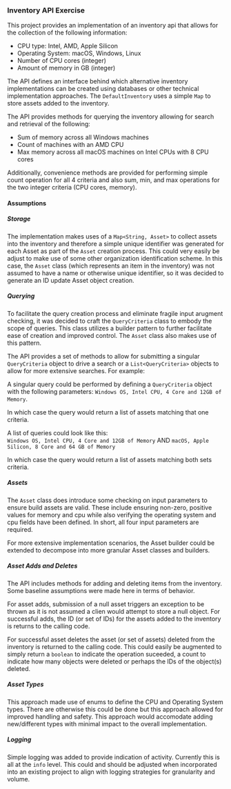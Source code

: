 ### Inventory API Exercise

This project provides an implementation of an inventory api that allows for the collection of the following information:

- CPU type: Intel, AMD, Apple Silicon
- Operating System: macOS, Windows, Linux
- Number of CPU cores (integer)
- Amount of memory in GB (integer)

The API defines an interface behind which alternative inventory implementations can be created using databases or other 
technical implementation approaches. The `DefaultInventory` uses a simple `Map` to store assets added to the inventory.

The API provides methods for querying the inventory allowing for search and retrieval of the following:

- Sum of memory across all Windows machines
- Count of machines with an AMD CPU
- Max memory across all macOS machines on Intel CPUs with 8 CPU cores

Additionally, convenience methods are provided for performing simple count operation for all 4 criteria and also sum, 
min, and max operations for the two integer criteria (CPU cores, memory).

#### Assumptions

##### Storage
The implementation makes uses of a `Map<String, Asset>` to collect assets into the inventory and therefore a simple 
unique identifier was generated for each Asset as part of the `Asset` creation process. This could very easily be 
adjust to make use of some other organization identification scheme. In this case, the `Asset` class (which represents 
an item in the inventory) was not assumed to have a name or otherwise unique identifier, so it was decided to generate 
an ID update Asset object creation.

##### Querying 
To facilitate the query creation process and eliminate fragile input arugment checking, it was decided to craft the 
`QueryCriteria` class to embody the scope of queries. This class utilizes a builder pattern to further facilitate ease 
of creation and improved control. The `Asset` class also makes use of this pattern.

The API provides a set of methods to allow for submitting a singular `QueryCriteria` object to drive a search or a 
`List<QueryCriteria>` objects to allow for more extensive searches. For example:

A singular query could be performed by defining a `QueryCriteria` object with the following parameters:
    `Windows OS, Intel CPU, 4 Core and 12GB of Memory`.
    
In which case the query would return a list of assets matching that one criteria.
    
A list of queries could look like this:   
    `Windows OS, Intel CPU, 4 Core and 12GB of Memory` AND
    `macOS, Apple Silicon, 8 Core and 64 GB of Memory`
    
In which case the query would return a list of assets matching both sets criteria.

##### Assets 
The `Asset` class does introduce some checking on input parameters to ensure build assets are valid. These include 
ensuring non-zero, positive values for memory and cpu while also verifying the operating system and cpu fields have 
been defined. In short, all four input parameters are required. 

For more extensive implementation scenarios, the Asset builder could be extended to decompose into more granular 
Asset classes and builders.

##### Asset Adds and Deletes
The API includes methods for adding and deleting items from the inventory. Some baseline assumptions were made here 
in terms of behavior.

For asset adds, submission of a null asset triggers an exception to be thrown as it is not assumed a clien would attempt
to store a null object.
For successful adds, the ID (or set of IDs) for the assets added to the inventory is returns to the calling code.  

For successful asset deletes the asset (or set of assets) deleted from the inventory is returned to the calling code.
This could easily be augmented to simply return a `boolean` to indicate the operation suceeded, a count to indicate how 
many objects were deleted or perhaps the IDs of the object(s) deleted.

##### Asset Types
This approach made use of enums to define the CPU and Operating System types. There are otherwise this could be 
done but this approach allowed for improved handling and safety.  This approach would accomodate adding new/different
types with minimal impact to the overall implementation.

##### Logging
Simple logging was added to provide indication of activity. Currently this is all at the `info` level. This could and 
should be adjusted when incorporated into an existing project to align with logging strategies for granularity 
and volume. 